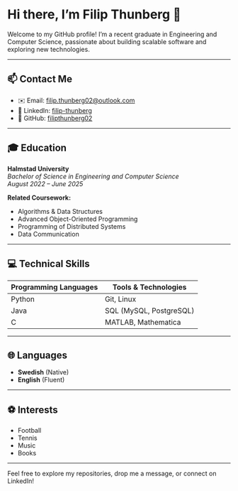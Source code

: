 # Hi there, I’m Filip Thunberg 👋

Welcome to my GitHub profile! I’m a recent graduate in Engineering and Computer Science, passionate about building scalable software and exploring new technologies.

---

## 📫 Contact Me

- ✉️ Email: [filip.thunberg02@outlook.com](mailto:filip.thunberg02@outlook.com)  
- 🔗 LinkedIn: [filip-thunberg](https://www.linkedin.com/in/filip-thunberg)  
- 🐙 GitHub: [filipthunberg02](https://github.com/filipthunberg02)  

---

## 🎓 Education

**Halmstad University**  
*Bachelor of Science in Engineering and Computer Science*  
_August 2022 – June 2025_  

**Related Coursework:**
- Algorithms & Data Structures  
- Advanced Object-Oriented Programming  
- Programming of Distributed Systems  
- Data Communication  

---

## 💻 Technical Skills

| Programming Languages | Tools & Technologies               |
| --------------------- | ---------------------------------- |
| Python                | Git, Linux                         |
| Java                  | SQL (MySQL, PostgreSQL)            |
| C                     | MATLAB, Mathematica                |

---

## 🌐 Languages

- **Swedish** (Native)  
- **English** (Fluent)  

---

## ⚽️ Interests

- Football  
- Tennis  
- Music
- Books  

---

Feel free to explore my repositories, drop me a message, or connect on LinkedIn!  
